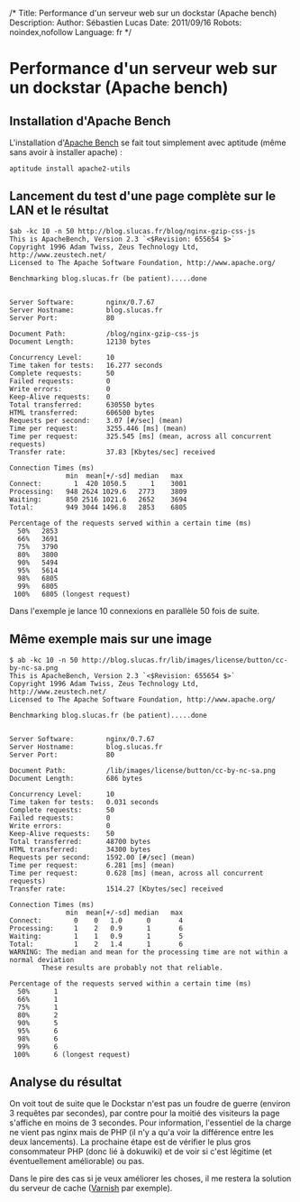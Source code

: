 /*
Title: Performance d'un serveur web sur un dockstar (Apache bench)
Description: 
Author: Sébastien Lucas
Date: 2011/09/16
Robots: noindex,nofollow
Language: fr
*/
# Performance d'un serveur web sur un dockstar (Apache bench)

## Installation d'Apache Bench
L'installation d'[Apache Bench](http://httpd.apache.org/docs/2.0/programs/ab.html) se fait tout simplement avec aptitude (même sans avoir à installer apache) :
```
aptitude install apache2-utils
```
##  Lancement du test d'une page complète sur le LAN et le résultat

```
$ab -kc 10 -n 50 http://blog.slucas.fr/blog/nginx-gzip-css-js
This is ApacheBench, Version 2.3 `<$Revision: 655654 $>`
Copyright 1996 Adam Twiss, Zeus Technology Ltd, http://www.zeustech.net/
Licensed to The Apache Software Foundation, http://www.apache.org/

Benchmarking blog.slucas.fr (be patient).....done


Server Software:        nginx/0.7.67
Server Hostname:        blog.slucas.fr
Server Port:            80

Document Path:          /blog/nginx-gzip-css-js
Document Length:        12130 bytes

Concurrency Level:      10
Time taken for tests:   16.277 seconds
Complete requests:      50
Failed requests:        0
Write errors:           0
Keep-Alive requests:    0
Total transferred:      630550 bytes
HTML transferred:       606500 bytes
Requests per second:    3.07 [#/sec] (mean)
Time per request:       3255.446 [ms] (mean)
Time per request:       325.545 [ms] (mean, across all concurrent requests)
Transfer rate:          37.83 [Kbytes/sec] received

Connection Times (ms)
              min  mean[+/-sd] median   max
Connect:        1  420 1050.5      1    3001
Processing:   948 2624 1029.6   2773    3809
Waiting:      850 2516 1021.6   2652    3694
Total:        949 3044 1496.8   2853    6805

Percentage of the requests served within a certain time (ms)
  50%   2853
  66%   3691
  75%   3790
  80%   3800
  90%   5494
  95%   5614
  98%   6805
  99%   6805
 100%   6805 (longest request)

```
Dans l'exemple je lance 10 connexions en parallèle 50 fois de suite. 
## Même exemple mais sur une image

```
$ ab -kc 10 -n 50 http://blog.slucas.fr/lib/images/license/button/cc-by-nc-sa.png
This is ApacheBench, Version 2.3 `<$Revision: 655654 $>`
Copyright 1996 Adam Twiss, Zeus Technology Ltd, http://www.zeustech.net/
Licensed to The Apache Software Foundation, http://www.apache.org/

Benchmarking blog.slucas.fr (be patient).....done


Server Software:        nginx/0.7.67
Server Hostname:        blog.slucas.fr
Server Port:            80

Document Path:          /lib/images/license/button/cc-by-nc-sa.png
Document Length:        686 bytes

Concurrency Level:      10
Time taken for tests:   0.031 seconds
Complete requests:      50
Failed requests:        0
Write errors:           0
Keep-Alive requests:    50
Total transferred:      48700 bytes
HTML transferred:       34300 bytes
Requests per second:    1592.00 [#/sec] (mean)
Time per request:       6.281 [ms] (mean)
Time per request:       0.628 [ms] (mean, across all concurrent requests)
Transfer rate:          1514.27 [Kbytes/sec] received

Connection Times (ms)
              min  mean[+/-sd] median   max
Connect:        0    0   1.0      0       4
Processing:     1    2   0.9      1       6
Waiting:        1    1   0.9      1       5
Total:          1    2   1.4      1       6
WARNING: The median and mean for the processing time are not within a normal deviation
        These results are probably not that reliable.

Percentage of the requests served within a certain time (ms)
  50%      1
  66%      1
  75%      1
  80%      2
  90%      5
  95%      6
  98%      6
  99%      6
 100%      6 (longest request)
```
## Analyse du résultat

On voit tout de suite que le Dockstar n'est pas un foudre de guerre (environ 3 requêtes par secondes), par contre pour la moitié des visiteurs la page s'affiche en moins de 3 secondes. Pour information, l'essentiel de la charge ne vient pas nginx mais de PHP (il n'y a qu'a voir la différence entre les deux lancements). La prochaine étape est de vérifier le plus gros consommateur PHP (donc lié à dokuwiki) et de voir si c'est légitime (et éventuellement améliorable) ou pas.

Dans le pire des cas si je veux améliorer les choses, il me restera la solution du serveur de cache ([Varnish](http://www.varnish-cache.org/) par exemple).






